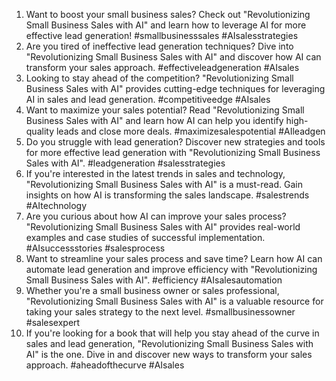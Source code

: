 1. Want to boost your small business sales? Check out "Revolutionizing Small Business Sales with AI" and learn how to leverage AI for more effective lead generation! #smallbusinesssales #AIsalesstrategies
2. Are you tired of ineffective lead generation techniques? Dive into "Revolutionizing Small Business Sales with AI" and discover how AI can transform your sales approach. #effectiveleadgeneration #AIsales
3. Looking to stay ahead of the competition? "Revolutionizing Small Business Sales with AI" provides cutting-edge techniques for leveraging AI in sales and lead generation. #competitiveedge #AIsales
4. Want to maximize your sales potential? Read "Revolutionizing Small Business Sales with AI" and learn how AI can help you identify high-quality leads and close more deals. #maximizesalespotential #AIleadgen
5. Do you struggle with lead generation? Discover new strategies and tools for more effective lead generation with "Revolutionizing Small Business Sales with AI". #leadgeneration #salesstrategies
6. If you're interested in the latest trends in sales and technology, "Revolutionizing Small Business Sales with AI" is a must-read. Gain insights on how AI is transforming the sales landscape. #salestrends #AItechnology
7. Are you curious about how AI can improve your sales process? "Revolutionizing Small Business Sales with AI" provides real-world examples and case studies of successful implementation. #AIsuccessstories #salesprocess
8. Want to streamline your sales process and save time? Learn how AI can automate lead generation and improve efficiency with "Revolutionizing Small Business Sales with AI". #efficiency #AIsalesautomation
9. Whether you're a small business owner or sales professional, "Revolutionizing Small Business Sales with AI" is a valuable resource for taking your sales strategy to the next level. #smallbusinessowner #salesexpert
10. If you're looking for a book that will help you stay ahead of the curve in sales and lead generation, "Revolutionizing Small Business Sales with AI" is the one. Dive in and discover new ways to transform your sales approach. #aheadofthecurve #AIsales
